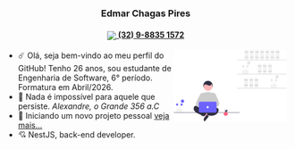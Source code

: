 <!--Meu nome:-->
<h3 align="center">Edmar Chagas Pires</h3>
<!--Link para WhatsappWeb-->
<h4 align=center ><a href="https://web.whatsapp.com/send/?phone=32988351572" rel="nofollow"><img src="https://static-00.iconduck.com/assets.00/whatsapp-icon-2040x2048-8b5th74o.png" height="20px" align="center"><strong> (32) 9-8835 1572</strong></a></h4>
<!--Imagem decorativa:-->
<img align="right" src="https://raw.githubusercontent.com/edmarpires9/edmarpires9/08ac4f106fb7a1af1860da86eb29ef47129147e5/Imagens/background.svg" style="width: 40%;">
<!--Biografia-->
<ul>
  <li>☄️ Olá, seja bem-vindo ao meu perfil do GitHub! Tenho 26 anos, sou estudante de Engenharia de Software, 6° período. Formatura em Abril/2026.</li>
  <li>🌌 Nada é impossível para aquele que persiste. <em>Alexandre, o Grande 356 a.C</em></li>
  <li>🔭 Iniciando um novo projeto pessoal <a href="https://github.com/edmarpires9/API-RESTful-PHP-and-MySQL">veja mais...</a></li>
  <li>💘 NestJS, back-end developer.</li>
</ul>
